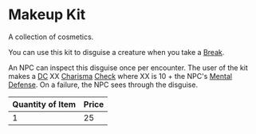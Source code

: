 # Makeup Kit

A collection of cosmetics.

You can use this kit to disguise a creature when you take a [Break](../../../Game%20Procedures/Core%20Procedures/Break.md).

An NPC can inspect this disguise once per encounter. The user of the kit makes a [DC](../../../Game%20Procedures/Core%20Procedures/DC.md) XX [Charisma](../../../Player%20Characters/The%20Ability%20Scores/Charisma.md) [Check](../../../Game%20Procedures/Core%20Procedures/Check.md) where XX is 10 + the NPC's [Mental Defense](../../../Player%20Characters/Derived%20Statistics/Mental%20Defense.md). On a failure, the NPC sees through the disguise.

| Quantity of Item | Price |
| ---------------- | ----- |
| 1                | 25    |
